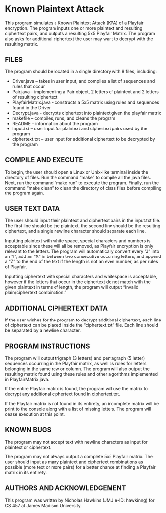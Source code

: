 # Known Plaintext AttackThis program simulates a Known Plaintext Attack (KPA) of a Playfair encryption. The program inputs one or more plaintextand resulting ciphertext pairs, and outputs a resulting 5x5 Playfair Matrix. The program also asks for additional ciphertext the user may want to decrypt with the resulting matrix. ## FILESThe program should be located in a single directory with 8 files, including: * Driver.java – takes in user input, and compiles a list of sequences and rules that occur* Pair.java - implementing a Pair object, 2 letters of plaintext and 2 letters of resulting ciphertext* PlayfairMatrix.java - constructs a 5x5 matrix using rules and sequences found in the Driver* Decrypt.java - decrypts ciphertext into plaintext given the playfair matrix* makefile – compiles, runs, and cleans the program* README – information about the program* input.txt – user input for plaintext and ciphertext pairs used by the program* ciphertext.txt – user input for additional ciphertext to be decrypted by the program## COMPILE AND EXECUTETo begin, the user should open a Linux or Unix-like terminal inside the directory of files. Run the command “make” to compile all the java files. Next, run the command “make run” to execute the program. Finally, run the command “make clean” to clean the directory of class files before compiling the program again.## USER TEXT DATAThe user should input their plaintext and ciphertext pairs in the input.txt file. The first line should be the plaintext, the second line should be the resulting ciphertext, and a single newline character should separate each line. Inputting plaintext with white space, special characters and numbers is acceptable since these will all be removed, as Playfair encryption is only relevant to the letters. The program will automatically convert every “J” into an “I”, add an “X” in between two consecutive occurring letters, and append a “Z” to the end of the text if the length is not an even number, as per rules of Playfair. Inputting ciphertext with special characters and whitespace is acceptable, however if the letters that occur in the ciphertext do not match with the given plaintext in terms of length, the program will output “Invalid plain/ciphertext combination.” ## ADDITIONAL CIPHERTEXT DATAIf the user wishes for the program to decrypt additional ciphertext, each line of ciphertext can be placed inside the “ciphertext.txt” file. Each line should be separated by a newline character.  ## PROGRAM INSTRUCTIONSThe program will output trigraph (3 letters) and pentagraph (5 letter) sequences occurring in the Playfair matrix, as well as rules for letters belonging in the same row or column. The program will also output the resulting matrix found using these rules and other algorithms implemented in PlayfairMatrix.java. If the entire Playfair matrix is found, the program will use the matrix to decrypt any additional ciphertext found in ciphertext.txt. If the Playfair matrix is not found in its entirety, an incomplete matrix will be print to the console along with a list of missing letters. The program will cease execution at this point. ## KNOWN BUGSThe program may not accept text with newline characters as input for plaintext or ciphertext. The program may not always output a complete 5x5 Playfair matrix. The user should input as many plaintext and ciphertext combinations as possible (more text or more pairs) for a better chance at finding a Playfair matrix in its entirety. ## AUTHORS AND ACKNOWLEDGEMENTThis program was written by Nicholas Hawkins (JMU e-ID: hawkinng) for CS 457 at James Madison University. 